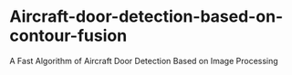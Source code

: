 # Aircraft-door-detection-based-on-contour-fusion
A Fast Algorithm of Aircraft Door Detection Based on Image Processing
